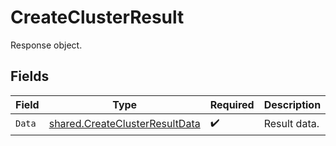 # CreateClusterResult

Response object.


## Fields

| Field                                                                                   | Type                                                                                    | Required                                                                                | Description                                                                             |
| --------------------------------------------------------------------------------------- | --------------------------------------------------------------------------------------- | --------------------------------------------------------------------------------------- | --------------------------------------------------------------------------------------- |
| `Data`                                                                                  | [shared.CreateClusterResultData](../../../pkg/models/shared/createclusterresultdata.md) | :heavy_check_mark:                                                                      | Result data.                                                                            |